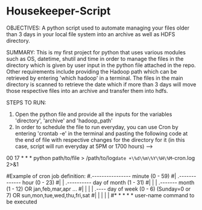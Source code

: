 # Housekeeper-Script

OBJECTIVES:
A python script used to automate managing your files older than 3 days in your local file system into an archive as well as HDFS directory. 

SUMMARY:
This is my first project for python that uses various modules such as OS, datetime, shutil and time in order to manage the files in the directory which is given by
user input in the python file attached in the repo. Other requirements include providing the Hadoop path which can be retrieved by entering 'which hadoop' in a terminal.
The files in the main directory is scanned to retrieve the date which if more than 3 days will move those respective files into an archive and transfer them into hdfs.

STEPS TO RUN:
1) Open the python file and provide all the inputs for the variables 'directory', 'archive' and 'hadoop_path'
2) In order to schedule the file to run everyday, you can use Cron by entering 'crontab -e' in the terminal and pasting the following code at the end of file with respective changes for the directory for it (in this case, script will run everyday at 5PM or 1700 hours) -->


00 17 * * * python path/to/file > /path/to/log`date +\%d\%m\%Y\%H\%M`-cron.log 2>&1

 #Example of cron job definition:
 #.---------------- minute (0 - 59)
 #|  .------------- hour (0 - 23)
 #|  |  .---------- day of month (1 - 31)
 #|  |  |  .------- month (1 - 12) OR jan,feb,mar,apr ...
 #|  |  |  |  .---- day of week (0 - 6) (Sunday=0 or 7) OR sun,mon,tue,wed,thu,fri,sat
 #|  |  |  |  |
 #*  *  *  *  * user-name  command to be executed
